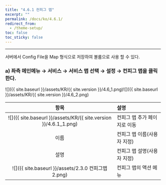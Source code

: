 ```yaml
---
title: "4.6.1 컨피그 맵"
excerpt: ""
permalink: /docs/ko/4.6.1/
redirect_from:
  - /theme-setup/
toc: false
toc_sticky: false
---
```


---
서버에서 Config File을 Map 형식으로 저장하여 볼륨으로 사용 할 수 있다.

### a\) 좌측 메인메뉴 → 서비스 → 서비스 맵 선택 → 설정 → 컨피그 맵을 클릭한다.
![]({{ site.baseurl }}/assets/KR/{{ site.version }}/4.6_1.png)![]({{ site.baseurl }}/assets/KR/{{ site.version }}/4.6_2.png)

|                              **항목**                              | **설명**             |
| :--------------------------------------------------------------: | :----------------- |
| ![]({{ site.baseurl }}/assets/KR/{{ site.version }}/4.6.1_1.png) | 컨피그 맵 추가 페이지로 이동   |
|                                이름                                | 컨피그 맵 이름\(사용자 지정\) |
|                                설명                                | 컨피그 맵 설명\(사용자 지정\) |
|          ![]({{ site.baseurl }}/assets/2.3.0 컨피그맵2.png)          | 컨피그 맵의 액션 메뉴       |
